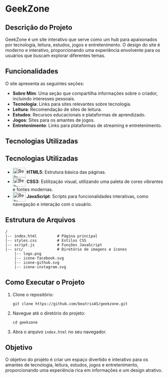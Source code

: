 # GeekZone

## Descrição do Projeto
GeekZone é um site interativo que serve como um hub para apaixonados por tecnologia, leitura, estudos, jogos e entretenimento. O design do site é moderno e interativo, proporcionando uma experiência envolvente para os usuários que buscam explorar diferentes temas.

## Funcionalidades
O site apresenta as seguintes seções:

- **Sobre Mim**: Uma seção que compartilha informações sobre o criador, incluindo interesses pessoais.
- **Tecnologia**: Links para sites relevantes sobre tecnologia.
- **Leitura**: Recomendação de sites de leitura.
- **Estudos**: Recursos educacionais e plataformas de aprendizado.
- **Jogos**: Sites para os amantes de jogos.
- **Entretenimento**: Links para plataformas de streaming e entretenimento.

## Tecnologias Utilizadas
## Tecnologias Utilizadas
- <img align="center" alt="Bea-HTML" height="30" width="40" src="https://cdn.jsdelivr.net/gh/devicons/devicon@latest/icons/html5/html5-original.svg"> **HTML5**: Estrutura básica das páginas.
- <img align="center" alt="Bea-CSS" height="30" width="40" src="https://cdn.jsdelivr.net/gh/devicons/devicon@latest/icons/css3/css3-original.svg"> **CSS3**: Estilização visual, utilizando uma paleta de cores vibrantes e fontes modernas.
- <img align="center" alt="Bea-JavaScript" height="30" width="40" src="https://cdn.jsdelivr.net/gh/devicons/devicon@latest/icons/javascript/javascript-original.svg"> **JavaScript**: Scripts para funcionalidades interativas, como navegação e interação com o usuário.

## Estrutura de Arquivos
```
/
|-- index.html         # Página principal
|-- styles.css         # Estilos CSS
|-- script.js          # Funções JavaScript
|-- src/               # Diretório de imagens e ícones
    |-- logo.png
    |-- icone-facebook.svg
    |-- icone-github.svg
    |-- icone-instagram.svg
```
## Como Executar o Projeto
1. Clone o repositório:
   ```
   git clone https://github.com/beatrisAS/geekzone.git
   ```
2. Navegue até o diretório do projeto:
   ```
   cd geekzone
   ```
3. Abra o arquivo `index.html` no seu navegador.

## Objetivo
O objetivo do projeto é criar um espaço divertido e interativo para os amantes de tecnologia, leitura, estudos, jogos e entretenimento, proporcionando uma experiência rica em informações e um design atrativo.
